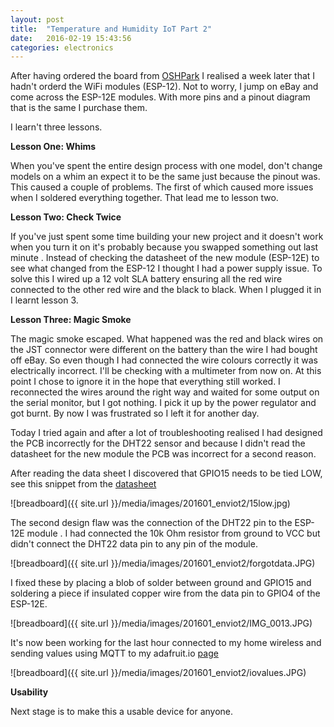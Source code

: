 ```yaml
---
layout: post
title:  "Temperature and Humidity IoT Part 2"
date:   2016-02-19 15:43:56
categories: electronics
---
```

After having ordered the board from [OSHPark](http://www.oshpark.com) I realised
a week later that I hadn't orderd the WiFi modules (ESP-12). Not to worry, I
 jump on eBay and come across the ESP-12E modules. With more pins and a pinout
 diagram that is the same I purchase them.

 I learn't three lessons.

 **Lesson One: Whims**

 When you've spent the entire design process with one model, don't change models
  on a whim an expect it to be the same just because the pinout was. This caused
 a couple of problems. The first of which caused more issues when I soldered
 everything together. That lead me to lesson two.

 **Lesson Two: Check Twice**

 If you've just spent some time building your new project and it doesn't work
 when you turn it on it's probably because you swapped something out last minute
. Instead of checking the datasheet of the new module (ESP-12E) to see what
changed from the ESP-12 I thought I had a power supply issue. To solve this I
wired up a 12 volt SLA battery ensuring all the red wire connected to the other
red wire and the black to black. When I plugged it in I learnt lesson 3.

**Lesson Three: Magic Smoke**

The magic smoke escaped. What happened was the red and black wires on the JST
connector were different on the battery than the wire I had bought off eBay. So
even though I had connected the wire colours correctly it was electrically
incorrect. I'll be checking with a multimeter from now on. At this point I chose
 to ignore it in the hope that everything still worked. I reconnected the wires
around the right way and waited for some output on the serial monitor, but I
got nothing. I pick it up by the power regulator and got burnt. By now I was
frustrated so I left it for another day.

Today I tried again and after a lot of troubleshooting realised I had designed
the PCB incorrectly for the DHT22 sensor and because I didn't read the datasheet
 for the new module the PCB was incorrect for a second reason.

After reading the data sheet I discovered that GPIO15 needs to be tied LOW, see
this snippet from the
[datasheet](http://www.seeedstudio.com/wiki/images/7/7d/ESP-12E_brief_spec.pdf)

 ![breadboard]({{ site.url }}/media/images/201601_enviot2/15low.jpg)

The second design flaw was the connection of the DHT22 pin to the ESP-12E module
. I had connected the 10k Ohm resistor from ground to VCC but didn't connect the
 DHT22 data pin to any pin of the module.

 ![breadboard]({{ site.url }}/media/images/201601_enviot2/forgotdata.JPG)

 I fixed these by placing a blob of solder between ground and GPIO15 and
 soldering a piece if insulated copper wire from the data pin to GPIO4 of the
 ESP-12E.

 ![breadboard]({{ site.url }}/media/images/201601_enviot2/IMG_0013.JPG)

 It's now been working for the last hour connected to my home wireless and
 sending values using MQTT to my adafruit.io
 [page](https://io.adafruit.com/cadamei)

 ![breadboard]({{ site.url }}/media/images/201601_enviot2/iovalues.JPG)

 **Usability**

 Next stage is to make this a usable device for anyone.

